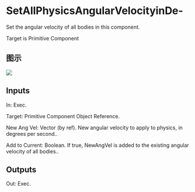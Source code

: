 # SetAllPhysicsAngularVelocityinDe-

Set the angular velocity of all bodies in this component.

Target is Primitive Component

## 图示

![]($-20221218-20282995.png)

## Inputs

In: Exec.

Target: Primitive Component Object Reference.

New Ang Vel: Vector (by ref). New angular velocity to apply to physics, in degrees per second..

Add to Current: Boolean. If true, NewAngVel is added to the existing angular velocity of all bodies..  

## Outputs

Out: Exec.

